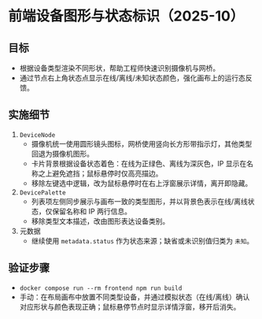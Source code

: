 # 前端设备图形与状态标识（2025-10）

## 目标
- 根据设备类型渲染不同形状，帮助工程师快速识别摄像机与网桥。
- 通过节点右上角状态点显示在线/离线/未知状态颜色，强化画布上的运行态反馈。

## 实施细节
1. `DeviceNode`
   - 摄像机统一使用圆形镜头图标，网桥使用竖向长方形带指示灯，其他类型回退为摄像机图形。
   - 卡片背景根据设备状态着色：在线为正绿色、离线为深灰色，IP 显示在名称之上避免遮挡；鼠标悬停时仅高亮描边。
   - 移除左键选中逻辑，改为鼠标悬停时在右上浮窗展示详情，离开即隐藏。
2. `DevicePalette`
   - 列表项左侧同步展示与画布一致的类型图形，并以背景色表示在线/离线状态，仅保留名称和 IP 两行信息。
   - 移除类型文本描述，改由图形表达设备类别。
3. 元数据
   - 继续使用 `metadata.status` 作为状态来源；缺省或未识别值归类为 `未知`。

## 验证步骤
- `docker compose run --rm frontend npm run build`
- 手动：在布局画布中放置不同类型设备，并通过模拟状态（在线/离线）确认对应形状与颜色表现正确；鼠标悬停节点时显示详情浮窗，移开后消失。
